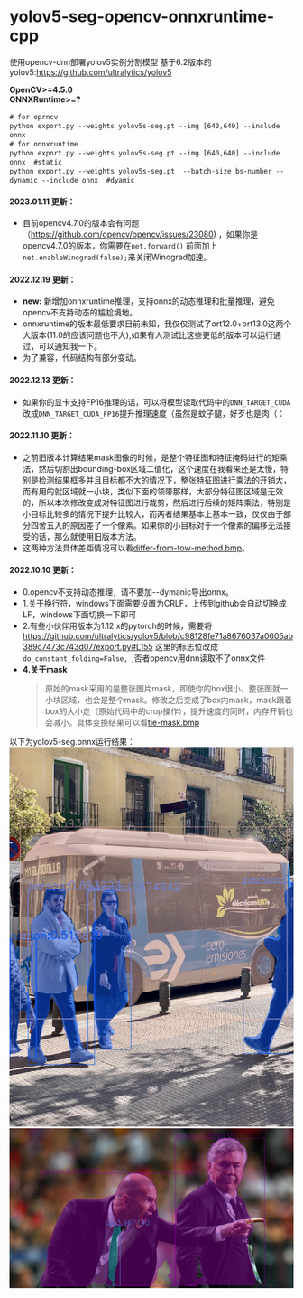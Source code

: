 # yolov5-seg-opencv-onnxruntime-cpp
使用opencv-dnn部署yolov5实例分割模型
基于6.2版本的yolov5:https://github.com/ultralytics/yolov5

**OpenCV>=4.5.0**<br>
**ONNXRuntime>=?**
```
# for oprncv
python export.py --weights yolov5s-seg.pt --img [640,640] --include onnx
# for onnxruntime
python export.py --weights yolov5s-seg.pt --img [640,640] --include onnx  #static
python export.py --weights yolov5s-seg.pt  --batch-size bs-number --dynamic --include onnx  #dyamic
```
#### 2023.01.11 更新：
+ 目前opencv4.7.0的版本会有问题（https://github.com/opencv/opencv/issues/23080) ，如果你是opencv4.7.0的版本，你需要在```net.forward()``` 前面加上```net.enableWinograd(false);```来关闭Winograd加速。

#### 2022.12.19 更新：
+ **new:** 新增加onnxruntime推理，支持onnx的动态推理和批量推理，避免opencv不支持动态的尴尬境地。
+ onnxruntime的版本最低要求目前未知，我仅仅测试了ort12.0+ort13.0这两个大版本(11.0的应该问题也不大),如果有人测试比这些更低的版本可以运行通过，可以通知我一下。
+ 为了兼容，代码结构有部分变动。
#### 2022.12.13 更新：
+ 如果你的显卡支持FP16推理的话，可以将模型读取代码中的```DNN_TARGET_CUDA```改成```DNN_TARGET_CUDA_FP16```提升推理速度（虽然是蚊子腿，好歹也是肉（： 
#### 2022.11.10 更新：
+ 之前旧版本计算结果mask图像的时候，是整个特征图和特征掩码进行的矩乘法，然后切割出bounding-box区域二值化，这个速度在我看来还是太慢，特别是检测结果框多并且目标都不大的情况下，整张特征图进行乘法的开销大，而有用的就区域就一小块，类似下面的领带那样，大部分特征图区域是无效的，所以本次修改变成对特征图进行裁剪，然后进行后续的矩阵乘法，特别是小目标比较多的情况下提升比较大，而两者结果基本上基本一致，仅仅由于部分四舍五入的原因差了一个像素。如果你的小目标对于一个像素的偏移无法接受的话，那么就使用旧版本方法。
+ 这两种方法具体差距情况可以看[differ-from-tow-method.bmp](res/bus_diff.bmp)。

 
#### 2022.10.10 更新：  
+ 0.opencv不支持动态推理，请不要加--dymanic导出onnx。
+ 1.关于换行符，windows下面需要设置为CRLF，上传到github会自动切换成LF，windows下面切换一下即可<br>
+ 2.有些小伙伴用版本为1.12.x的pytorch的时候，需要将
https://github.com/ultralytics/yolov5/blob/c98128fe71a8676037a0605ab389c7473c743d07/export.py#L155
这里的标志位改成```do_constant_folding=False, ```,否者opencv用dnn读取不了onnx文件
+ **4.关于mask**
  > 原始的mask采用的是整张图片mask，即使你的box很小，整张图就一小块区域，也会是整个mask。修改之后变成了box内mask，mask跟着box的大小走（原始代码中的crop操作），提升速度的同时，内存开销也会减小。具体变换结果可以看[tie-mask.bmp](res/boxMask.bmp)

以下为yolov5-seg.onnx运行结果：
![](res/bus.bmp)
![](res/zidane.bmp)
